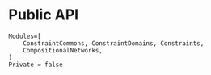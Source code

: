 # Public API

```@autodocs; canonical=false
Modules=[
    ConstraintCommons, ConstraintDomains, Constraints,
    CompositionalNetworks,
]
Private = false
```